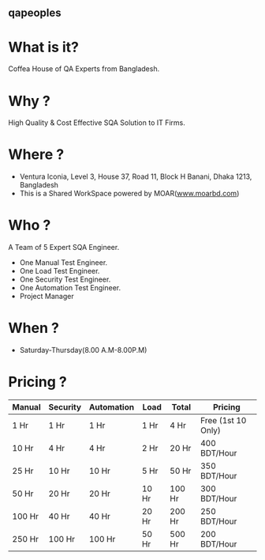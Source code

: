 ## qapeoples

# What is it?

Coffea House of QA Experts from Bangladesh.

# Why ?

High Quality & Cost Effective SQA Solution to IT Firms.

# Where ?

* Ventura Iconia, Level 3, House 37, Road 11, Block H Banani, Dhaka 1213, Bangladesh
* This is a Shared WorkSpace powered by MOAR(www.moarbd.com)

# Who ?

A Team of 5 Expert SQA Engineer.
* One Manual Test Engineer.
* One Load Test Engineer.
* One Security Test Engineer.
* One Automation Test Engineer.
* Project Manager

# When ?
* Saturday-Thursday(8.00 A.M-8.00P.M)

# Pricing ?

| Manual | Security | Automation | Load | Total | Pricing |
| -------------- | ---------------- | ------------------ | ------------ | ----- | ------- |
| 1 Hr | 1 Hr  | 1 Hr | 1 Hr | 4 Hr | Free (1st 10 Only) |
| 10 Hr | 4 Hr  | 4 Hr | 2 Hr | 20 Hr | 400 BDT/Hour |
| 25 Hr | 10 Hr  | 10 Hr | 5 Hr | 50 Hr | 350 BDT/Hour |
| 50 Hr | 20 Hr  | 20 Hr | 10 Hr | 100 Hr | 300 BDT/Hour |
| 100 Hr | 40 Hr  | 40 Hr | 20 Hr | 200 Hr | 250 BDT/Hour |
| 250 Hr | 100 Hr  | 100 Hr | 50 Hr | 500 Hr | 200 BDT/Hour |


 
